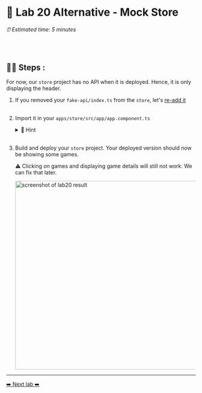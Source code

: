 # 🧲 Lab 20 Alternative - Mock Store

###### ⏰ Estimated time: 5 minutes
<br />

## 🏋️‍♀️ Steps :

For now, our `store` project has no API when it is deployed. Hence, it is only displaying the header.

1. If you removed your `fake-api/index.ts` from the `store`, let's [re-add it](https://github.com/nrwl/nx-workshop/blob/master/examples/lab2/apps/store/src/fake-api/index.ts)
   <br /> <br />

2. Import it in your `apps/store/src/app/app.component.ts`

   <details>
   <summary>🐳 Hint</summary>

   ```typescript
   import { getAllGames } from '../fake-api/index';
   //....
   games = getAllGames();
   ```
   
   ```html
   <bg-hoard-header [title]="title"></bg-hoard-header>
   <div class="container">
      <div class="games-layout">
        <mat-card
          class="game-card"
          *ngFor="let game of games" <---- HERE (remove the async pipe)
   ```
   </details>
   <br />

3. Build and deploy your `store` project. Your deployed version should now be showing some games.
  
    ⚠️ Clicking on games and displaying game details will still not work. We can fix that later. 

    <img src="./lab20_result.png" width="500" alt="screenshot of lab20 result">
    <br />

---

[➡️ Next lab ➡️](../lab21-alt/LAB.md)
